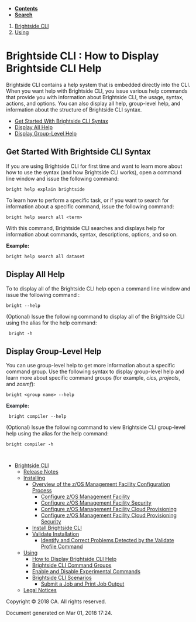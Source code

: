 <div id="page">

<div id="main" class="aui-page-panel">

<div class="aui-page-panel-nav">

<div class="aui-navgroup-inner">

<div id="tabs-nav" class="aui-tabs horizontal-tabs">

  - [**Contents**](#tabs-navigation)
  - [**Search**](#tabs-search)

<div id="tabs-navigation" class="tabs-pane active-pane" data-current-page-id="429365003">

</div>

<div id="tabs-search" class="tabs-pane">

</div>

</div>

</div>

</div>

<div class="section aui-page-panel-content">

<div id="main-header">

<div id="breadcrumb-section">

1.  <span> [Brightside CLI](index.html) </span>
2.  <span> [Using](Using_429365002.html)
</span>

</div>

# <span id="title-text"> Brightside CLI : How to Display Brightside CLI Help </span>

</div>

<div id="content" class="view">

<div class="page-metadata">

</div>

<div id="main-content" class="wiki-content group">

Brightside CLI contains a help system that is embedded directly into the
CLI. When you want help with Brightside CLI, you issue various help
commands that provide you with information about Brightside CLI, the
usage, syntax, actions, and options. You can also display all help,
group-level help, and information about the structure of Brightside CLI
syntax.

<div class="toc-macro rbtoc1519943043745">

  - [Get Started With Brightside CLI
    Syntax](#HowtoDisplayBrightsideCLIHelp-GetStartedWithBrightsideCLISyntax)
  - [Display All Help](#HowtoDisplayBrightsideCLIHelp-DisplayAllHelp)
  - [Display Group-Level
    Help](#HowtoDisplayBrightsideCLIHelp-DisplayGroup-LevelHelp)

</div>

## Get Started With Brightside CLI Syntax

If you are using Brightside CLI for first time and want to learn more
about how to use the syntax (and how Brightside CLI works), open a
command line window and issue the following command:

`bright help explain brightside`

To learn how to perform a specific task, or if you want to search for
information about a specific command, issue the following command:

`bright help search all <term>`

With this command, Brightside CLI searches and displays help for
information about commands, syntax, descriptions, options, and so on.

**Example:**

`bright help search all dataset`

## Display All Help

To to display all of the Brightside CLI help open a command line window
and issue the following command :

<span style="color: rgb(0,0,0);">`bright --help`</span>

(Optional) Issue the following command to display all of the Brightside
CLI using the alias for the help command:

` bright -h`

## Display Group-Level Help

<span>You can use group-level help to get more information about a
specific command group. Use the following syntax to display group-level
help and learn more about specific command groups (f</span>or
example, *cics, projects*, and *zosmf*):

<span style="color: rgb(0,0,0);">`bright <group name>
--help`</span>

**<span style="color: rgb(36,41,46);text-decoration: none;">Example:</span>**

` bright compiler --help`

(Optional) Issue the following command to view Brightside CLI
group-level help using the alias for the help command:

`bright compiler -h`

<span style="color: rgb(36,41,46);text-decoration: none;">` `  
</span>

</div>

</div>

</div>

</div>

  - <span id="n-417294290">[Brightside CLI](index.html)</span>
      - <span id="n-417294291">[Release
        Notes](Release-Notes_417294291.html)</span>
    <!-- end list -->
      - <span id="n-429364995">[Installing](Installing_429364995.html)</span>
          - <span id="n-433363261">[Overview of the z/OS Management
            Facility Configuration Process](433363261.html)</span>
              - <span id="n-433363262">[Configure z/OS Management
                Facility](433363262.html)</span>
            <!-- end list -->
              - <span id="n-433363263">[Configure z/OS Management
                Facility Security](433363263.html)</span>
            <!-- end list -->
              - <span id="n-433363264">[Configure z/OS Management
                Facility Cloud Provisioning](433363264.html)</span>
            <!-- end list -->
              - <span id="n-433363265">[Configure z/OS Management
                Facility Cloud Provisioning
                Security](433363265.html)</span>
        <!-- end list -->
          - <span id="n-429364999">[Install Brightside
            CLI](Install-Brightside-CLI_429364999.html)</span>
        <!-- end list -->
          - <span id="n-430335233">[Validate
            Installation](Validate-Installation_430335233.html)</span>
              - <span id="n-433363269">[Identify and Correct Problems
                Detected by the Validate Profile
                Command](Identify-and-Correct-Problems-Detected-by-the-Validate-Profile-Command_433363269.html)</span>
    <!-- end list -->
      - <span id="n-429365002">[Using](Using_429365002.html)</span>
          - <span id="n-429365003">[How to Display Brightside CLI
            Help](How-to-Display-Brightside-CLI-Help_429365003.html)</span>
        <!-- end list -->
          - <span id="n-447395688">[Brightside CLI Command
            Groups](Brightside-CLI-Command-Groups_447395688.html)</span>
        <!-- end list -->
          - <span id="n-433363274">[Enable and Disable Experimental
            Commands](Enable-and-Disable-Experimental-Commands_433363274.html)</span>
        <!-- end list -->
          - <span id="n-441193419">[Brightside CLI
            Scenarios](Brightside-CLI-Scenarios_441193419.html)</span>
              - <span id="n-441193420">[Submit a Job and Print Job
                Output](Submit-a-Job-and-Print-Job-Output_441193420.html)</span>
    <!-- end list -->
      - <span id="n-38207496">[Legal
        Notices](Legal-Notices_38207496.html)</span>

<div id="footer">

<div class="section footer-body">

Copyright © 2018 CA. All rights reserved.

<div class="footer-logo">

</div>

Document generated on Mar 01, 2018 17:24.

</div>

</div>

</div>
